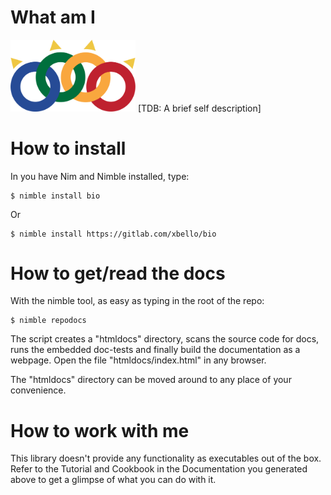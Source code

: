 What am I
=========

<img src="media/logo.svg" width="200" />
[TDB: A brief self description]

How to install
==============

In you have Nim and Nimble installed, type:

    $ nimble install bio

Or

    $ nimble install https://gitlab.com/xbello/bio

How to get/read the docs
========================

With the nimble tool, as easy as typing in the root of the repo:

    $ nimble repodocs

The script creates a "htmldocs" directory, scans the source code for docs,
runs the embedded doc-tests and finally build the documentation as a webpage.
Open the file "htmldocs/index.html" in any browser.

The "htmldocs" directory can be moved around to any place of your convenience.

How to work with me
===================

This library doesn't provide any functionality as executables out of the box.
Refer to the Tutorial and Cookbook in the Documentation you generated above to
get a glimpse of what you can do with it.
